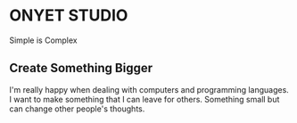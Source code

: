 # ONYET STUDIO
Simple is Complex

## Create Something Bigger
I'm really happy when dealing with computers and programming languages. I want to make something that I can leave for others. Something small but can change other people's thoughts.

